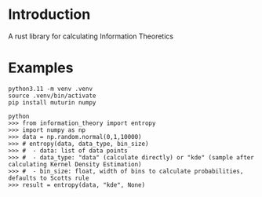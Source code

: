 # Introduction
A rust library for calculating Information Theoretics

# Examples
```
python3.11 -m venv .venv
source .venv/bin/activate
pip install muturin numpy
```

```
python
>>> from information_theory import entropy
>>> import numpy as np
>>> data = np.random.normal(0,1,10000)
>>> # entropy(data, data_type, bin_size)
>>> #  - data: list of data points
>>> #  - data_type: "data" (calculate directly) or "kde" (sample after calculating Kernel Density Estimation)
>>> #  - bin_size: float, width of bins to calculate probabilities, defaults to Scotts rule
>>> result = entropy(data, "kde", None)
```
